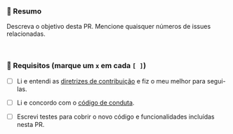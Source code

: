 ### 📄 Resumo

Descreva o objetivo desta PR. Mencione quaisquer números de issues relacionadas.

<br/>

### 📌 Requisitos (marque um `x` em cada `[ ]`)

-   [ ] Li e entendi as [diretrizes de contribuição](https://github.com/avell-labs/avell-control-center/blob/master/.github/CONTRIBUTING.md) e fiz o meu melhor para segui-las.
-   [ ] Li e concordo com o [código de conduta](https://github.com/avell-labs/avell-control-center/blob/master/.github/CODE_OF_CONDUCT.md).
-   [ ] Escrevi testes para cobrir o novo código e funcionalidades incluídas nesta PR.

